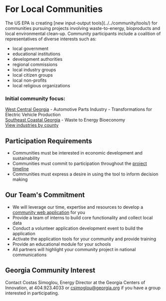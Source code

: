 # For Local Communities

<!--
We're looking to bring on board 2-3 local <span style="display:none" class="georgia">Georgia</span> communities. 
-->The US EPA is creating [new input-output tools](../../community/tools/) for communities pursuing projects involving waste-to-energy, bioproducts and local environmental clean-up. Community participants include a coalition of representatives of diverse interests such as:

- local government
- educational institutions
- development authorities
- regional commissions
- local industry groups
- local citizen groups
- local non-profits   
- local religious organizations

### Initial community focus:  

[West Central Georgia](../../localsite/info/#regiontitle=West+Central+Georgia&geo=US13045,US13077,US13143,US13145,US13149,US13199,US13223,US13233,US13263,US13285,US01111,US01017&lat=33.0362&lon=-85.0322&go=parts) - Automotive Parts Industry -  Transformations for Electric Vehicle Production  
[Southeast Coastal Georgia](../../localsite/info/#regiontitle=Southeast+Coastal+Georgia&geo=US13001,US13005,US13127,US13161,US13229,US13305&lat=31.1891&lon=-81.4979&go=bioeconomy) - Waste to Energy Bioeconomy  
[View industries by county](../../localsite/info/)  

## Participation Requirements
- Communities must be interested in economic development and sustainability
- Communities must commit to participation throughout the [project timeline](../about/index.html#Timeline)
- Communities must express a desire in using the tool to inform decision making

## Our Team's Commitment
- We will leverage our time, expertise and resources to develop a [community web application](../projects) for you
- Provide a team of interns to build core functionality and collect local data
- Conduct a volunteer application development event to build the application
- Activate the application tools for your community and provide training
- Provide an educational module for your schools 
- All partners will highlight your community project in national communications


## Georgia Community Interest
Contact Costas Simoglou, Energy Director at the Georgia Centers of Innovation, at 404.923.4033 or csimoglou@georgia.org if you have a group interested in participating.
